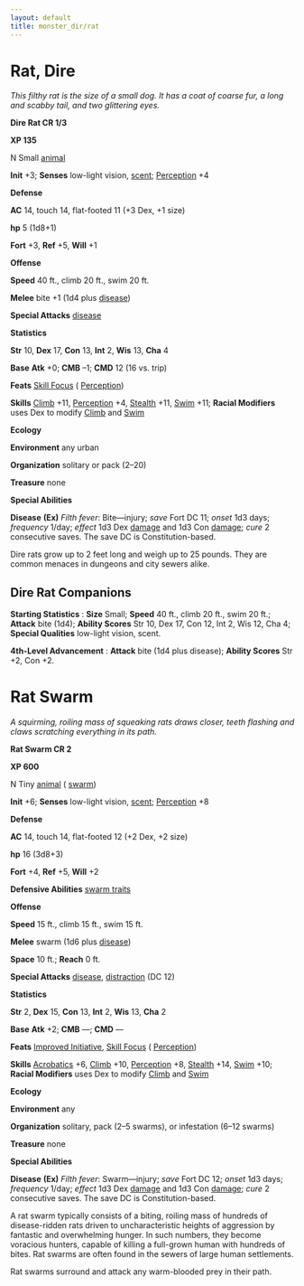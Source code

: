 ```yaml
---
layout: default
title: monster_dir/rat
---
```

# Rat, Dire

_This filthy rat is the size of a small dog. It has a coat of coarse fur, a long and scabby tail, and two glittering eyes._

**Dire Rat CR 1/3**

**XP 135**

N Small [animal](creatureTypes#_animal)

**Init** +3; **Senses** low-light vision, [scent](universalMonsterRules#_scent); [Perception](../skill_dir/perception#_perception) +4

**Defense**

**AC** 14, touch 14, flat-footed 11 (+3 Dex, +1 size)

**hp** 5 (1d8+1)

**Fort** +3, **Ref** +5, **Will** +1

**Offense**

**Speed** 40 ft., climb 20 ft., swim 20 ft.

**Melee** bite +1 (1d4 plus [disease](universalMonsterRules#_disease))

**Special Attacks** [disease](universalMonsterRules#_disease)

**Statistics**

**Str** 10, **Dex** 17, **Con** 13, **Int** 2, **Wis** 13, **Cha** 4

**Base**  **Atk** +0; **CMB** –1; **CMD** 12 (16 vs. trip)

**Feats** [Skill Focus](../feats#_skill-focus) ( [Perception](../skill_dir/perception#_perception))

**Skills** [Climb](../skill_dir/climb#_climb) +11, [Perception](../skill_dir/perception#_perception) +4, [Stealth](../skill_dir/stealth#_stealth) +11, [Swim](../skill_dir/swim#_swim) +11; **Racial Modifiers** uses Dex to modify [Climb](../skill_dir/climb#_climb) and [Swim](../skill_dir/swim#_swim)

**Ecology**

**Environment** any urban

**Organization** solitary or pack (2–20)

**Treasure** none

**Special Abilities**

**Disease**  **(Ex)** _Filth fever_: Bite—injury; _save_ Fort DC 11; _onset_ 1d3 days; _frequency_ 1/day; _effect_ 1d3 Dex [damage](universalMonsterRules#_ability-damage-and-drain) and 1d3 Con [damage](universalMonsterRules#_ability-damage-and-drain); _cure_ 2 consecutive saves. The save DC is Constitution-based.

Dire rats grow up to 2 feet long and weigh up to 25 pounds. They are common menaces in dungeons and city sewers alike.

## Dire Rat Companions

**Starting Statistics** : **Size** Small; **Speed** 40 ft., climb 20 ft., swim 20 ft.; **Attack** bite (1d4); **Ability Scores** Str 10, Dex 17, Con 12, Int 2, Wis 12, Cha 4; **Special Qualities** low-light vision, scent.

**4th-Level Advancement** : **Attack** bite (1d4 plus disease); **Ability Scores** Str +2, Con +2.

# Rat Swarm

_A squirming, roiling mass of squeaking rats draws closer, teeth flashing and claws scratching everything in its path._

**Rat Swarm CR 2**

**XP 600**

N Tiny [animal](creatureTypes#_animal) ( [swarm](creatureTypes#_swarm-subtype))

**Init** +6; **Senses** low-light vision, [scent](universalMonsterRules#_scent); [Perception](../skill_dir/perception#_perception) +8

**Defense**

**AC** 14, touch 14, flat-footed 12 (+2 Dex, +2 size)

**hp** 16 (3d8+3)

**Fort** +4, **Ref** +5, **Will** +2

**Defensive Abilities** [swarm traits](creatureTypes#_swarm-subtype)

**Offense**

**Speed** 15 ft., climb 15 ft., swim 15 ft.

**Melee** swarm (1d6 plus [disease](universalMonsterRules#_disease))

**Space** 10 ft.; **Reach** 0 ft.

**Special Attacks** [disease](universalMonsterRules#_disease), [distraction](universalMonsterRules#_distraction) (DC 12)

**Statistics**

**Str** 2, **Dex** 15, **Con** 13, **Int** 2, **Wis** 13, **Cha** 2

**Base**  **Atk** +2; **CMB** —; **CMD** —

**Feats** [Improved Initiative](../feats#_improved-initiative), [Skill Focus](../feats#_skill-focus) ( [Perception](../skill_dir/perception#_perception))

**Skills** [Acrobatics](../skill_dir/acrobatics#_acrobatics) +6, [Climb](../skill_dir/climb#_climb) +10, [Perception](../skill_dir/perception#_perception) +8, [Stealth](../skill_dir/stealth#_stealth) +14, [Swim](../skill_dir/swim#_swim) +10; **Racial Modifiers** uses Dex to modify [Climb](../skill_dir/climb#_climb) and [Swim](../skill_dir/swim#_swim)

**Ecology**

**Environment** any

**Organization** solitary, pack (2–5 swarms), or infestation (6–12 swarms)

**Treasure** none

**Special Abilities**

**Disease**  **(Ex)** _Filth fever_: Swarm—injury; _save_ Fort DC 12; _onset_ 1d3 days; _frequency_ 1/day; _effect_ 1d3 Dex [damage](universalMonsterRules#_ability-damage-and-drain) and 1d3 Con [damage](universalMonsterRules#_ability-damage-and-drain); _cure_ 2 consecutive saves. The save DC is Constitution-based.

A rat swarm typically consists of a biting, roiling mass of hundreds of disease-ridden rats driven to uncharacteristic heights of aggression by fantastic and overwhelming hunger. In such numbers, they become voracious hunters, capable of killing a full-grown human with hundreds of bites. Rat swarms are often found in the sewers of large human settlements.

Rat swarms surround and attack any warm-blooded prey in their path.

